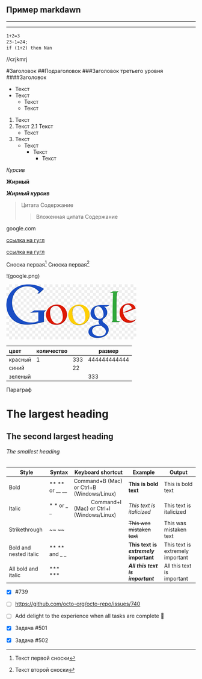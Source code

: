 Пример markdawn
---
***
___ 

```
1+2=3
23-1=24;
if (1+2) then Nan
```

//crjkmrj

#Заголовок
##Подзаголовок
###Заголовок третьего уровня
####Заголовок

* Текст
* Текст
	* Текст
	* Текст

1. Текст
2. Текст
	2.1 Текст
	- Текст
3. Текст
	- Текст
		- Текст
			- Текст

_Курсив_

__Жирный__

___Жирный курсив___

> Цитата
Содержание 
>>Вложенная цитата
Содержание


google.com

[ссылка на гугл](https://google.com)

<a href="https://google.com">ссылка на гугл</a>

Сноска первая[^1] Сноска первая[^2]

[^1]: Текст первой сноски
[^2]: Текст второй сноски

!(google.png)

![текст картинки](google.png)

цвет | количество || размер 
:--|------|-------|----|
красный | 1 | 333 | 444444444444
синий || 22 
зеленый ||| 333 

<p>Параграф</p>

# The largest heading
## The second largest heading
###### The smallest heading



Style |	Syntax |	Keyboard shortcut	| Example	| Output |
|------|------|-------|-------|-------|
Bold	| ** ** or __ __ |	Command+B (Mac) or Ctrl+B (Windows/Linux)	| **This is bold text**	| This is bold text |
Italic |	* * or _ _  |   	Command+I (Mac) or Ctrl+I (Windows/Linux)	| *This text is italicized*	| This text is italicized
Strikethrough	| ~~ ~~	||	~~This was mistaken text~~	| This was mistaken text |
Bold and nested italic	| ** ** and _ _	|| 	**This text is _extremely_ important**	| This text is extremely important
All bold and italic	| *** ***	||	***All this text is important***	| All this text is important

- [x] #739
- [ ] https://github.com/octo-org/octo-repo/issues/740
- [ ] Add delight to the experience when all tasks are complete :tada:
- [x] Задача #501
- [x] Задача #502





